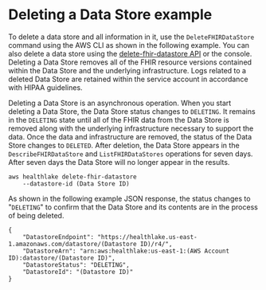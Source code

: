 # Deleting a Data Store example<a name="data-store-deleting-example"></a>

To delete a data store and all information in it, use the `DeleteFHIRDataStore` command using the AWS CLI as shown in the following example\. You can also delete a data store using the [delete\-fhir\-datastore API](https://docs.aws.amazon.com/healthlake/latest/APIReference/API_DeleteFHIRDataStore.html) or the console\. Deleting a Data Store removes all of the FHIR resource versions contained within the Data Store and the underlying infrastructure\. Logs related to a deleted Data Store are retained within the service account in accordance with HIPAA guidelines\.

Deleting a Data Store is an asynchronous operation\. When you start deleting a Data Store, the Data Store status changes to `DELETING`\. It remains in the `DELETING` state until all of the FHIR data from the Data Store is removed along with the underlying infrastructure necessary to support the data\. Once the data and infrastructure are removed, the status of the Data Store changes to `DELETED`\. After deletion, the Data Store appears in the `DescribeFHIRDataStore` and `ListFHIRDataStores` operations for seven days\. After seven days the Data Store will no longer appear in the results\.

```
aws healthlake delete-fhir-datastore 
    --datastore-id (Data Store ID)
```

As shown in the following example JSON response, the status changes to "`DELETING`" to confirm that the Data Store and its contents are in the process of being deleted\.

```
{ 
    "DatastoreEndpoint": "https://healthlake.us-east-1.amazonaws.com/datastore/(Datastore ID)/r4/", 
    "DatastoreArn": "arn:aws:healthlake:us-east-1:(AWS Account ID):datastore/(Datastore ID)", 
    "DatastoreStatus": "DELETING", 
    "DatastoreId": "(Datastore ID)"
}
```
